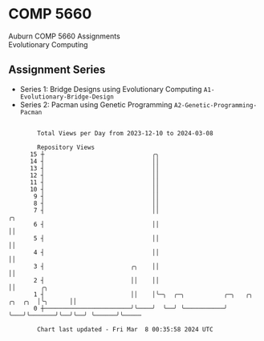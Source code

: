 # COMP 5660
Auburn COMP 5660 Assignments  
Evolutionary Computing

## Assignment Series
- Series 1: Bridge Designs using Evolutionary Computing `A1-Evolutionary-Bridge-Design`
- Series 2: Pacman using Genetic Programming `A2-Genetic-Programming-Pacman`

```

        Total Views per Day from 2023-12-10 to 2024-03-08

        Repository Views
      15 ┼                              ╭╮
      14 ┤                              ││
      13 ┤                              ││
      12 ┤                              ││
      11 ┤                              ││
      10 ┤                              ││
       9 ┤                              ││
       8 ┤                              ││
       7 ┤                              ││                                         ╭╮
       6 ┤                              ││                                         ││
       5 ┤                              ││                                         ││
       4 ┤                              ││                                         ││
       3 ┤                        ╭╮    ││                                         ││
       2 ┤                        ││    ││                                         ││       ╭╮
       1 ┤                        ││    │╰─╮  ╭─╮           ╭─╮   ╭╮       ╭╮  ╭╮  │╰╮      ││
       0 ┼────────────────────────╯╰────╯  ╰──╯ ╰───────────╯ ╰───╯╰───────╯╰──╯╰──╯ ╰──────╯╰─────

        Chart last updated - Fri Mar  8 00:35:58 2024 UTC
        
```
